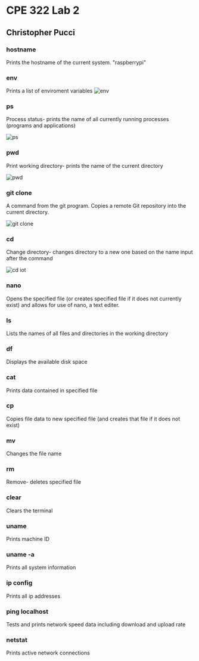 # CPE 322 Lab 2

## Christopher Pucci

### hostname

Prints the hostname of the current system. "raspberrypi"

### env
Prints a list of enviroment variables
![env](https://github.com/Githubpucci/EE-322/assets/116912039/52232de9-d776-4b74-97b4-f3b24f111f03)



### ps
Process status- prints the name of all currently running processes (programs and applications)

![ps](https://github.com/Githubpucci/EE-322/assets/116912039/588706b8-2e07-43bc-b240-8bbcee9bf48a)

### pwd
Print working directory- prints the name of the current directory

![pwd](https://github.com/Githubpucci/EE-322/assets/116912039/ca6ed03a-03b6-48c3-a0df-0ebf6368cf0f)


### git clone
A command from the git program. Copies a remote Git repository into the current directory.

![git clone](https://github.com/Githubpucci/EE-322/assets/116912039/2ffb4de2-baf9-42e7-bee3-5a16b79f136f)


### cd
Change directory- changes directory to a new one based on the name input after the command

![cd iot](https://github.com/Githubpucci/EE-322/assets/116912039/8d516523-1cf2-485d-a326-3ee90e87bf42)


### nano
Opens the specified file (or creates specified file if it does not currently exist) and allows for use of nano, a text editer.


### ls 

Lists the names of all files and directories in the working directory

### df
Displays the available disk space



### cat
Prints data contained in specified file

### cp
Copies file data to new specified file (and creates that file if it does not exist)

### mv
Changes the file name

### rm
Remove- deletes specified file

### clear
Clears the terminal

### uname

Prints machine ID

### uname -a

Prints all system information

### ip config

Prints all ip addresses

### ping localhost

Tests and prints network speed data including download and upload rate

### netstat

Prints active network connections
